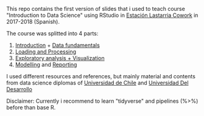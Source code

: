 This repo contains the first version of slides that i used to teach course "Introduction to Data Science" using RStudio in [Estación Lastarria Cowork](www.estacionlastarria.cl) in 2017-2018 (Spanish).

The course was splitted into 4 parts: 
1) [Introduction](/0101Presentacion/index.html) + [Data fundamentals](datofutbol.cl/slides_course_intro_data_science_2017/0102Datos/index.html)
2) [Loading and Processing](datofutbol.cl/slides_course_intro_data_science_2017/0201Importacion_Proceso/index.html)
3) [Exploratory analysis + Visualization](datofutbol.cl/slides_course_intro_data_science_2017/0301Exploracion_Viz/index.html)
4) [Modelling](http://datofutbol.cl/slides_course_intro_data_science_2017/0401Modelling/index.html) and [Reporting](datofutbol.cl/slides_course_intro_data_science_2017/0402Communicate/index.html)

I used different resources and references, but mainly material and contents from data science diplomas of [Universidad de Chile](https://www.dcc.uchile.cl/node/1681) and [Universidad Del Desarrollo](https://ingenieria.udd.cl/ver-diplomado/diplomado-en-data-science-2/)

Disclaimer: Currently i recommend to learn "tidyverse" and pipelines (%>%) before than base R.

